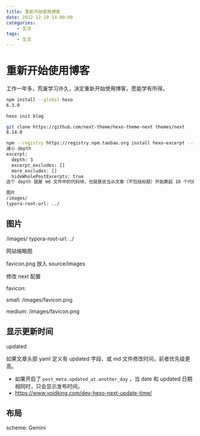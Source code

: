 ```yaml
---
title: 重新开始使用博客
date: 2022-12-10 14:00:00
categories:
	- 生活
tags:
	- 生活
---
```


# 重新开始使用博客

工作一年多，荒废学习许久，决定重新开始使用博客，愿能学有所得。



```bash
npm install --global hexo
6.3.0

hexo init blog

git clone https://github.com/next-theme/hexo-theme-next themes/next
8.14.0

npm --registry https://registry.npm.taobao.org install hexo-excerpt --save
减小 depth
excerpt:
  depth: 3
  excerpt_excludes: []
  more_excludes: []
  hideWholePostExcerpts: true
这个 depth 就是 md 文件中的代码块，也就是说当从文章（不包括标题）开始算起 10 个代码块后就会开始显示阅读全文按钮（在主页上）

图片
/images/
typora-root-url: ../
```



## 图片

/images/
typora-root-url: ../



网站缩略图

favicon.png 放入 source/images

修改 next 配置

favicon:

  small: /images/favicon.png

  medium: /images/favicon.png



## 显示更新时间

updated

如果文章头部 yaml 定义有 updated 字段、或 md 文件修改时间，前者优先级更高。

- 如果开启了 `post_meta.updated_at.another_day` ，当 date 和 updated 日期相同时，只会显示发布时间。
- https://www.voidking.com/dev-hexo-next-update-time/



## 布局

scheme: Gemini

